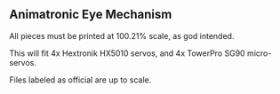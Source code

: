 ## Animatronic Eye Mechanism

All pieces must be printed at 100.21% scale, as god intended.

This will fit 4x Hextronik HX5010 servos, and 4x TowerPro SG90 micro-servos.

Files labeled as official are up to scale.
